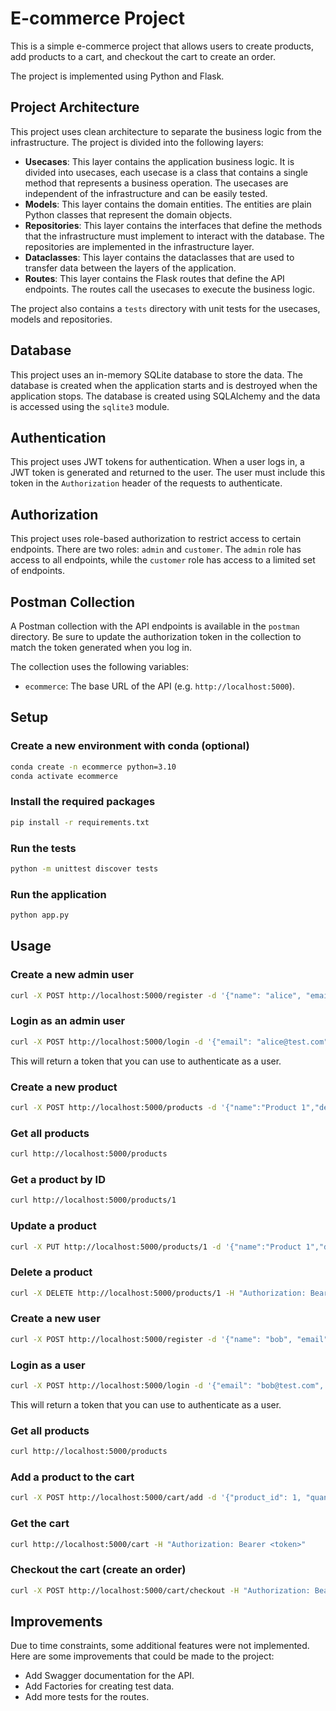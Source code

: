 # E-commerce Project

This is a simple e-commerce project that allows users to create products, add products to a cart, and checkout the cart to create an order.

The project is implemented using Python and Flask.

## Project Architecture

This project uses clean architecture to separate the business logic from the infrastructure. The project is divided into the following layers:

- **Usecases**: This layer contains the application business logic. It is divided into usecases, each usecase is a class that contains a single method that represents a business operation. The usecases are independent of the infrastructure and can be easily tested.
- **Models**: This layer contains the domain entities. The entities are plain Python classes that represent the domain objects.
- **Repositories**: This layer contains the interfaces that define the methods that the infrastructure must implement to interact with the database. The repositories are implemented in the infrastructure layer.
- **Dataclasses**: This layer contains the dataclasses that are used to transfer data between the layers of the application.
- **Routes**: This layer contains the Flask routes that define the API endpoints. The routes call the usecases to execute the business logic.

The project also contains a `tests` directory with unit tests for the usecases, models and repositories.

## Database

This project uses an in-memory SQLite database to store the data. The database is created when the application starts and is destroyed when the application stops. The database is created using SQLAlchemy and the data is accessed using the `sqlite3` module.

## Authentication

This project uses JWT tokens for authentication. When a user logs in, a JWT token is generated and returned to the user. The user must include this token in the `Authorization` header of the requests to authenticate.

## Authorization

This project uses role-based authorization to restrict access to certain endpoints. There are two roles: `admin` and `customer`. The `admin` role has access to all endpoints, while the `customer` role has access to a limited set of endpoints.

## Postman Collection

A Postman collection with the API endpoints is available in the `postman` directory.
Be sure to update the authorization token in the collection to match the token generated when you log in.

The collection uses the following variables:

- `ecommerce`: The base URL of the API (e.g. `http://localhost:5000`).

## Setup

### Create a new environment with conda (optional)

```bash
conda create -n ecommerce python=3.10
conda activate ecommerce
```

### Install the required packages

```bash
pip install -r requirements.txt
```

### Run the tests

```bash
python -m unittest discover tests
```

### Run the application

```bash
python app.py
```

## Usage

### Create a new admin user

```bash
curl -X POST http://localhost:5000/register -d '{"name": "alice", "email": "alice@test.com", "password": "1234", "type": "admin"}' -H 'Content-Type: application/json'
```

### Login as an admin user

```bash
curl -X POST http://localhost:5000/login -d '{"email": "alice@test.com", "password": "1234"}' -H 'Content-Type: application/json'
```

This will return a token that you can use to authenticate as a user.

### Create a new product

```bash
curl -X POST http://localhost:5000/products -d '{"name":"Product 1","description":"Product description","price":20,"category":"Cool","stock":10,"image":"http://image.com"}' -H 'Content-Type: application/json' -H "Authorization: Bearer <token>"
```

### Get all products

```bash
curl http://localhost:5000/products
```

### Get a product by ID

```bash
curl http://localhost:5000/products/1
```

### Update a product

```bash
curl -X PUT http://localhost:5000/products/1 -d '{"name":"Product 1","description":"Product description","price":30,"category":"Cool","stock":10,"image":"http://image.com"}' -H 'Content-Type: application/json' -H "Authorization: Bearer <token>"
```

### Delete a product

```bash
curl -X DELETE http://localhost:5000/products/1 -H "Authorization: Bearer <token>"
```

### Create a new user

```bash
curl -X POST http://localhost:5000/register -d '{"name": "bob", "email": "bob@test.com", "password": "1234", "type": "customer"}' -H 'Content-Type: application/json'
```

### Login as a user

```bash
curl -X POST http://localhost:5000/login -d '{"email": "bob@test.com", "password": "1234"}' -H 'Content-Type: application/json'
```

This will return a token that you can use to authenticate as a user.

### Get all products

```bash
curl http://localhost:5000/products
```

### Add a product to the cart

```bash
curl -X POST http://localhost:5000/cart/add -d '{"product_id": 1, "quantity": 2}' -H 'Content-Type: application/json' -H "Authorization: Bearer <token>"
```

### Get the cart

```bash
curl http://localhost:5000/cart -H "Authorization: Bearer <token>"
```

### Checkout the cart (create an order)

```bash
curl -X POST http://localhost:5000/cart/checkout -H "Authorization: Bearer <token>"
```

## Improvements

Due to time constraints, some additional features were not implemented. Here are some improvements that could be made to the project:

- Add Swagger documentation for the API.
- Add Factories for creating test data.
- Add more tests for the routes.